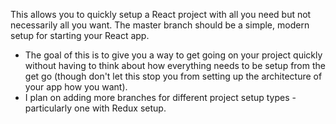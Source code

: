 This allows you to quickly setup a React project with all you need but not necessarily all you want. The master branch should be a simple, modern setup for starting your React app.

* The goal of this is to give you a way to get going on your project quickly without having to think about how everything needs to be setup from the get go (though don't let this stop you from setting up the architecture of your app how you want).
* I plan on adding more branches for different project setup types - particularly one with Redux setup.